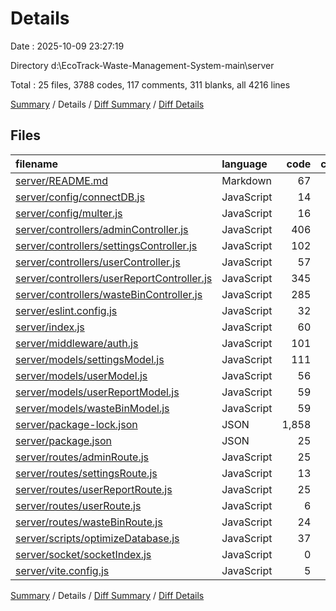 # Details

Date : 2025-10-09 23:27:19

Directory d:\\EcoTrack-Waste-Management-System-main\\server

Total : 25 files,  3788 codes, 117 comments, 311 blanks, all 4216 lines

[Summary](results.md) / Details / [Diff Summary](diff.md) / [Diff Details](diff-details.md)

## Files
| filename | language | code | comment | blank | total |
| :--- | :--- | ---: | ---: | ---: | ---: |
| [server/README.md](/server/README.md) | Markdown | 67 | 0 | 20 | 87 |
| [server/config/connectDB.js](/server/config/connectDB.js) | JavaScript | 14 | 4 | 5 | 23 |
| [server/config/multer.js](/server/config/multer.js) | JavaScript | 16 | 0 | 4 | 20 |
| [server/controllers/adminController.js](/server/controllers/adminController.js) | JavaScript | 406 | 26 | 54 | 486 |
| [server/controllers/settingsController.js](/server/controllers/settingsController.js) | JavaScript | 102 | 6 | 11 | 119 |
| [server/controllers/userController.js](/server/controllers/userController.js) | JavaScript | 57 | 8 | 15 | 80 |
| [server/controllers/userReportController.js](/server/controllers/userReportController.js) | JavaScript | 345 | 28 | 61 | 434 |
| [server/controllers/wasteBinController.js](/server/controllers/wasteBinController.js) | JavaScript | 285 | 20 | 49 | 354 |
| [server/eslint.config.js](/server/eslint.config.js) | JavaScript | 32 | 0 | 2 | 34 |
| [server/index.js](/server/index.js) | JavaScript | 60 | 8 | 13 | 81 |
| [server/middleware/auth.js](/server/middleware/auth.js) | JavaScript | 101 | 0 | 14 | 115 |
| [server/models/settingsModel.js](/server/models/settingsModel.js) | JavaScript | 111 | 0 | 3 | 114 |
| [server/models/userModel.js](/server/models/userModel.js) | JavaScript | 56 | 0 | 8 | 64 |
| [server/models/userReportModel.js](/server/models/userReportModel.js) | JavaScript | 59 | 0 | 3 | 62 |
| [server/models/wasteBinModel.js](/server/models/wasteBinModel.js) | JavaScript | 59 | 0 | 6 | 65 |
| [server/package-lock.json](/server/package-lock.json) | JSON | 1,858 | 0 | 1 | 1,859 |
| [server/package.json](/server/package.json) | JSON | 25 | 0 | 1 | 26 |
| [server/routes/adminRoute.js](/server/routes/adminRoute.js) | JavaScript | 25 | 5 | 8 | 38 |
| [server/routes/settingsRoute.js](/server/routes/settingsRoute.js) | JavaScript | 13 | 1 | 5 | 19 |
| [server/routes/userReportRoute.js](/server/routes/userReportRoute.js) | JavaScript | 25 | 0 | 5 | 30 |
| [server/routes/userRoute.js](/server/routes/userRoute.js) | JavaScript | 6 | 4 | 3 | 13 |
| [server/routes/wasteBinRoute.js](/server/routes/wasteBinRoute.js) | JavaScript | 24 | 3 | 9 | 36 |
| [server/scripts/optimizeDatabase.js](/server/scripts/optimizeDatabase.js) | JavaScript | 37 | 3 | 8 | 48 |
| [server/socket/socketIndex.js](/server/socket/socketIndex.js) | JavaScript | 0 | 0 | 1 | 1 |
| [server/vite.config.js](/server/vite.config.js) | JavaScript | 5 | 1 | 2 | 8 |

[Summary](results.md) / Details / [Diff Summary](diff.md) / [Diff Details](diff-details.md)